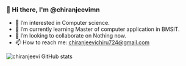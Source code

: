 ### 👋 Hi there, I'm @chiranjeevimn

- 🔭 I’m interested in Computer science.
- 🌱 I’m currently learning Master of computer application in BMSIT.
- 👯 I’m looking to collaborate on Nothing now.
- 📫 How to reach me: chiranjeevichiru724@gmail.com

![chiranjeevi GitHub stats](https://github-readme-stats.vercel.app/api?username=chiranjeevimn&show_icons=true&theme=radical)



